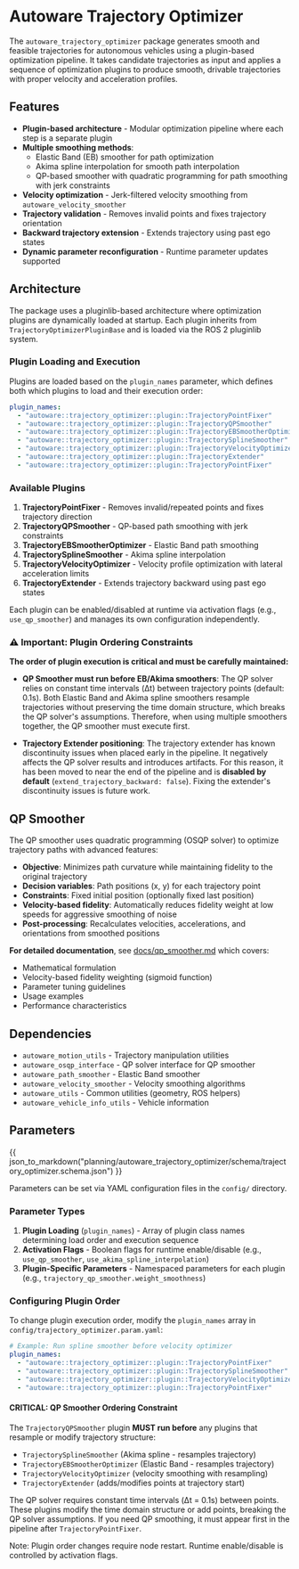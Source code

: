 # Autoware Trajectory Optimizer

The `autoware_trajectory_optimizer` package generates smooth and feasible trajectories for autonomous vehicles using a plugin-based optimization pipeline. It takes candidate trajectories as input and applies a sequence of optimization plugins to produce smooth, drivable trajectories with proper velocity and acceleration profiles.

## Features

- **Plugin-based architecture** - Modular optimization pipeline where each step is a separate plugin
- **Multiple smoothing methods**:
  - Elastic Band (EB) smoother for path optimization
  - Akima spline interpolation for smooth path interpolation
  - QP-based smoother with quadratic programming for path smoothing with jerk constraints
- **Velocity optimization** - Jerk-filtered velocity smoothing from `autoware_velocity_smoother`
- **Trajectory validation** - Removes invalid points and fixes trajectory orientation
- **Backward trajectory extension** - Extends trajectory using past ego states
- **Dynamic parameter reconfiguration** - Runtime parameter updates supported

## Architecture

The package uses a pluginlib-based architecture where optimization plugins are dynamically loaded at startup. Each plugin inherits from `TrajectoryOptimizerPluginBase` and is loaded via the ROS 2 pluginlib system.

### Plugin Loading and Execution

Plugins are loaded based on the `plugin_names` parameter, which defines both which plugins to load and their execution order:

```yaml
plugin_names:
  - "autoware::trajectory_optimizer::plugin::TrajectoryPointFixer"
  - "autoware::trajectory_optimizer::plugin::TrajectoryQPSmoother"
  - "autoware::trajectory_optimizer::plugin::TrajectoryEBSmootherOptimizer"
  - "autoware::trajectory_optimizer::plugin::TrajectorySplineSmoother"
  - "autoware::trajectory_optimizer::plugin::TrajectoryVelocityOptimizer"
  - "autoware::trajectory_optimizer::plugin::TrajectoryExtender"
  - "autoware::trajectory_optimizer::plugin::TrajectoryPointFixer"
```

### Available Plugins

1. **TrajectoryPointFixer** - Removes invalid/repeated points and fixes trajectory direction
2. **TrajectoryQPSmoother** - QP-based path smoothing with jerk constraints
3. **TrajectoryEBSmootherOptimizer** - Elastic Band path smoothing
4. **TrajectorySplineSmoother** - Akima spline interpolation
5. **TrajectoryVelocityOptimizer** - Velocity profile optimization with lateral acceleration limits
6. **TrajectoryExtender** - Extends trajectory backward using past ego states

Each plugin can be enabled/disabled at runtime via activation flags (e.g., `use_qp_smoother`) and manages its own configuration independently.

### ⚠️ Important: Plugin Ordering Constraints

**The order of plugin execution is critical and must be carefully maintained:**

- **QP Smoother must run before EB/Akima smoothers**: The QP solver relies on constant time intervals (Δt) between trajectory points (default: 0.1s). Both Elastic Band and Akima spline smoothers resample trajectories without preserving the time domain structure, which breaks the QP solver's assumptions. Therefore, when using multiple smoothers together, the QP smoother must execute first.

- **Trajectory Extender positioning**: The trajectory extender has known discontinuity issues when placed early in the pipeline. It negatively affects the QP solver results and introduces artifacts. For this reason, it has been moved to near the end of the pipeline and is **disabled by default** (`extend_trajectory_backward: false`). Fixing the extender's discontinuity issues is future work.

## QP Smoother

The QP smoother uses quadratic programming (OSQP solver) to optimize trajectory paths with advanced features:

- **Objective**: Minimizes path curvature while maintaining fidelity to the original trajectory
- **Decision variables**: Path positions (x, y) for each trajectory point
- **Constraints**: Fixed initial position (optionally fixed last position)
- **Velocity-based fidelity**: Automatically reduces fidelity weight at low speeds for aggressive smoothing of noise
- **Post-processing**: Recalculates velocities, accelerations, and orientations from smoothed positions

**For detailed documentation**, see [docs/qp_smoother.md](docs/qp_smoother.md) which covers:

- Mathematical formulation
- Velocity-based fidelity weighting (sigmoid function)
- Parameter tuning guidelines
- Usage examples
- Performance characteristics

## Dependencies

- `autoware_motion_utils` - Trajectory manipulation utilities
- `autoware_osqp_interface` - QP solver interface for QP smoother
- `autoware_path_smoother` - Elastic Band smoother
- `autoware_velocity_smoother` - Velocity smoothing algorithms
- `autoware_utils` - Common utilities (geometry, ROS helpers)
- `autoware_vehicle_info_utils` - Vehicle information

## Parameters

{{ json_to_markdown("planning/autoware_trajectory_optimizer/schema/trajectory_optimizer.schema.json") }}

Parameters can be set via YAML configuration files in the `config/` directory.

### Parameter Types

1. **Plugin Loading** (`plugin_names`) - Array of plugin class names determining load order and execution sequence
2. **Activation Flags** - Boolean flags for runtime enable/disable (e.g., `use_qp_smoother`, `use_akima_spline_interpolation`)
3. **Plugin-Specific Parameters** - Namespaced parameters for each plugin (e.g., `trajectory_qp_smoother.weight_smoothness`)

### Configuring Plugin Order

To change plugin execution order, modify the `plugin_names` array in `config/trajectory_optimizer.param.yaml`:

```yaml
# Example: Run spline smoother before velocity optimizer
plugin_names:
  - "autoware::trajectory_optimizer::plugin::TrajectoryPointFixer"
  - "autoware::trajectory_optimizer::plugin::TrajectorySplineSmoother"
  - "autoware::trajectory_optimizer::plugin::TrajectoryVelocityOptimizer"
  - "autoware::trajectory_optimizer::plugin::TrajectoryPointFixer"
```

#### CRITICAL: QP Smoother Ordering Constraint

The `TrajectoryQPSmoother` plugin **MUST run before** any plugins that resample or modify trajectory structure:

- `TrajectorySplineSmoother` (Akima spline - resamples trajectory)
- `TrajectoryEBSmootherOptimizer` (Elastic Band - resamples trajectory)
- `TrajectoryVelocityOptimizer` (velocity smoothing with resampling)
- `TrajectoryExtender` (adds/modifies points at trajectory start)

The QP solver requires constant time intervals (Δt = 0.1s) between points. These plugins modify the time domain structure or add points, breaking the QP solver assumptions. If you need QP smoothing, it must appear first in the pipeline after `TrajectoryPointFixer`.

Note: Plugin order changes require node restart. Runtime enable/disable is controlled by activation flags.
